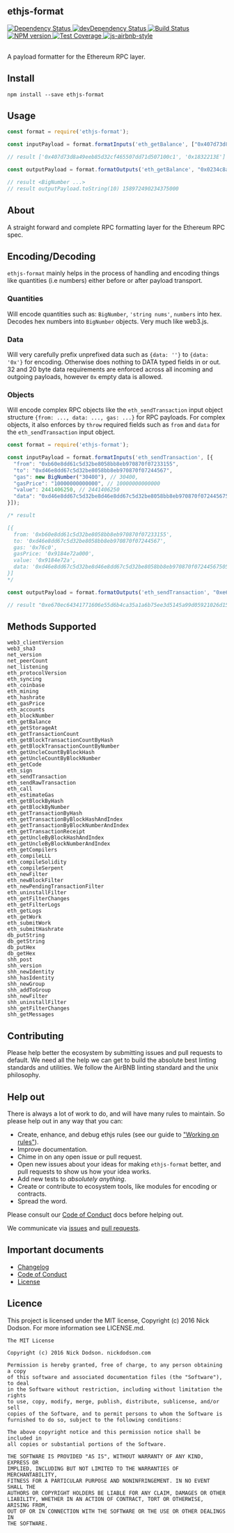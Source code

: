 ## ethjs-format

<div>
  <!-- Dependency Status -->
  <a href="https://david-dm.org/ethjs/ethjs-format">
    <img src="https://david-dm.org/ethjs/ethjs-format.svg"
    alt="Dependency Status" />
  </a>

  <!-- devDependency Status -->
  <a href="https://david-dm.org/ethjs/ethjs-format#info=devDependencies">
    <img src="https://david-dm.org/ethjs/ethjs-format/dev-status.svg" alt="devDependency Status" />
  </a>

  <!-- Build Status -->
  <a href="https://travis-ci.org/ethjs/ethjs-format">
    <img src="https://travis-ci.org/ethjs/ethjs-format.svg"
    alt="Build Status" />
  </a>

  <!-- NPM Version -->
  <a href="https://www.npmjs.org/package/ethjs-format">
    <img src="http://img.shields.io/npm/v/ethjs-format.svg"
    alt="NPM version" />
  </a>

  <!-- Test Coverage -->
  <a href="https://coveralls.io/r/ethjs/ethjs-format">
    <img src="https://coveralls.io/repos/github/ethjs/ethjs-format/badge.svg" alt="Test Coverage" />
  </a>

  <!-- Javascript Style -->
  <a href="http://airbnb.io/javascript/">
    <img src="https://img.shields.io/badge/code%20style-airbnb-brightgreen.svg" alt="js-airbnb-style" />
  </a>
</div>

<br />

A payload formatter for the Ethereum RPC layer.

## Install

```
npm install --save ethjs-format
```

## Usage

```js
const format = require('ethjs-format');

const inputPayload = format.formatInputs('eth_getBalance', ["0x407d73d8a49eeb85d32cf465507dd71d507100c1", 405938494]);

// result ['0x407d73d8a49eeb85d32cf465507dd71d507100c1', '0x1832213E']

const outputPayload = format.formatOutputs('eth_getBalance', "0x0234c8a3397aab58");

// result <BigNumber ...>
// result outputPayload.toString(10) 158972490234375000
```

## About

A straight forward and complete RPC formatting layer for the Ethereum RPC spec.

## Encoding/Decoding

`ethjs-format` mainly helps in the process of handling and encoding things like quantities (i.e numbers) either before or after payload transport.

### Quantities

  Will encode quantities such as: `BigNumber`, `'string nums'`, `numbers` into hex. Decodes hex numbers into `BigNumber` objects. Very much like web3.js.

### Data

  Will very carefully prefix unprefixed data such as `{data: ''}` to `{data: '0x'}` for encoding. Otherwise does nothing to DATA typed fields in or out. 32 and 20 byte data requirements are enforced across all incoming and outgoing payloads, however `0x` empty data is allowed.

### Objects

  Will encode complex RPC objects like the `eth_sendTransaction` input object structure `{from: ..., data: ..., gas: ...}` for RPC payloads. For complex objects, it also enforces by `throw` required fields such as `from` and `data` for the `eth_sendTransaction` input object.

  ```js
  const format = require('ethjs-format');

  const inputPayload = format.formatInputs('eth_sendTransaction', [{
    "from": "0xb60e8dd61c5d32be8058bb8eb970870f07233155",
    "to": "0xd46e8dd67c5d32be8058bb8eb970870f07244567",
    "gas": new BigNumber("30400"), // 30400,
    "gasPrice": "10000000000000", // 10000000000000
    "value": 2441406250, // 2441406250
    "data": "0xd46e8dd67c5d32be8d46e8dd67c5d32be8058bb8eb970870f072445675058bb8eb970870f072445675"
  }]);

  /* result

  [{
    from: '0xb60e8dd61c5d32be8058bb8eb970870f07233155',
    to: '0xd46e8dd67c5d32be8058bb8eb970870f07244567',
    gas: '0x76c0',
    gasPrice: '0x9184e72a000',
    value: '0x9184e72a',
    data: '0xd46e8dd67c5d32be8d46e8dd67c5d32be8058bb8eb970870f072445675058bb8eb970870f072445675'
  }]
  */

  const outputPayload = format.formatOutputs('eth_sendTransaction', "0xe670ec64341771606e55d6b4ca35a1a6b75ee3d5145a99d05921026d1527331");

  // result "0xe670ec64341771606e55d6b4ca35a1a6b75ee3d5145a99d05921026d1527331"
  ```

## Methods Supported

```
web3_clientVersion
web3_sha3
net_version
net_peerCount
net_listening
eth_protocolVersion
eth_syncing
eth_coinbase
eth_mining
eth_hashrate
eth_gasPrice
eth_accounts
eth_blockNumber
eth_getBalance
eth_getStorageAt
eth_getTransactionCount
eth_getBlockTransactionCountByHash
eth_getBlockTransactionCountByNumber
eth_getUncleCountByBlockHash
eth_getUncleCountByBlockNumber
eth_getCode
eth_sign
eth_sendTransaction
eth_sendRawTransaction
eth_call
eth_estimateGas
eth_getBlockByHash
eth_getBlockByNumber
eth_getTransactionByHash
eth_getTransactionByBlockHashAndIndex
eth_getTransactionByBlockNumberAndIndex
eth_getTransactionReceipt
eth_getUncleByBlockHashAndIndex
eth_getUncleByBlockNumberAndIndex
eth_getCompilers
eth_compileLLL
eth_compileSolidity
eth_compileSerpent
eth_newFilter
eth_newBlockFilter
eth_newPendingTransactionFilter
eth_uninstallFilter
eth_getFilterChanges
eth_getFilterLogs
eth_getLogs
eth_getWork
eth_submitWork
eth_submitHashrate
db_putString
db_getString
db_putHex
db_getHex
shh_post
shh_version
shh_newIdentity
shh_hasIdentity
shh_newGroup
shh_addToGroup
shh_newFilter
shh_uninstallFilter
shh_getFilterChanges
shh_getMessages
```

## Contributing

Please help better the ecosystem by submitting issues and pull requests to default. We need all the help we can get to build the absolute best linting standards and utilities. We follow the AirBNB linting standard and the unix philosophy.

<!--
## Guides

You'll find more detailed information on using default and tailoring it to your needs in our guides:

- [User guide](docs/user-guide.md) - Usage, configuration, FAQ and complementary tools.
- [Developer guide](docs/developer-guide.md) - Contributing to wafr and writing your own plugins & formatters.
-->

## Help out

There is always a lot of work to do, and will have many rules to maintain. So please help out in any way that you can:

- Create, enhance, and debug ethjs rules (see our guide to ["Working on rules"](./github/CONTRIBUTING.md)).
- Improve documentation.
- Chime in on any open issue or pull request.
- Open new issues about your ideas for making `ethjs-format` better, and pull requests to show us how your idea works.
- Add new tests to *absolutely anything*.
- Create or contribute to ecosystem tools, like modules for encoding or contracts.
- Spread the word.

Please consult our [Code of Conduct](CODE_OF_CONDUCT.md) docs before helping out.

We communicate via [issues](https://github.com/ethjs/ethjs-format/issues) and [pull requests](https://github.com/ethjs/ethjs-format/pulls).

## Important documents

- [Changelog](CHANGELOG.md)
- [Code of Conduct](CODE_OF_CONDUCT.md)
- [License](https://raw.githubusercontent.com/ethjs/ethjs-format/master/LICENSE)

## Licence

This project is licensed under the MIT license, Copyright (c) 2016 Nick Dodson. For more information see LICENSE.md.

```
The MIT License

Copyright (c) 2016 Nick Dodson. nickdodson.com

Permission is hereby granted, free of charge, to any person obtaining a copy
of this software and associated documentation files (the "Software"), to deal
in the Software without restriction, including without limitation the rights
to use, copy, modify, merge, publish, distribute, sublicense, and/or sell
copies of the Software, and to permit persons to whom the Software is
furnished to do so, subject to the following conditions:

The above copyright notice and this permission notice shall be included in
all copies or substantial portions of the Software.

THE SOFTWARE IS PROVIDED "AS IS", WITHOUT WARRANTY OF ANY KIND, EXPRESS OR
IMPLIED, INCLUDING BUT NOT LIMITED TO THE WARRANTIES OF MERCHANTABILITY,
FITNESS FOR A PARTICULAR PURPOSE AND NONINFRINGEMENT. IN NO EVENT SHALL THE
AUTHORS OR COPYRIGHT HOLDERS BE LIABLE FOR ANY CLAIM, DAMAGES OR OTHER
LIABILITY, WHETHER IN AN ACTION OF CONTRACT, TORT OR OTHERWISE, ARISING FROM,
OUT OF OR IN CONNECTION WITH THE SOFTWARE OR THE USE OR OTHER DEALINGS IN
THE SOFTWARE.
```
